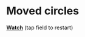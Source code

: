 # Moved circles
**[Watch](http://dolgofor.ru/pixi-starter/test1 "Open demo")** (tap field to restart)

